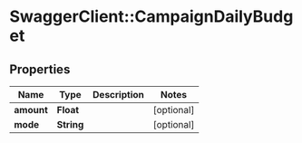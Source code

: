# SwaggerClient::CampaignDailyBudget

## Properties
Name | Type | Description | Notes
------------ | ------------- | ------------- | -------------
**amount** | **Float** |  | [optional] 
**mode** | **String** |  | [optional] 

